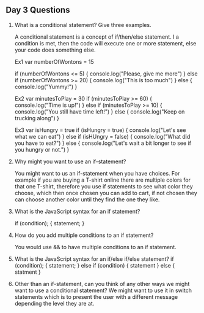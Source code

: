 ## Day 3 Questions

1. What is a conditional statement? Give three examples.

    A conditional statement is a concept of if/then/else statement. I a condition is met, then the code will execute one or more statement, else your code does something else.

    Ex1 var numberOfWontons = 15

    if (numberOfWontons <= 5) {
    console.log("Please, give me more")
    }
    else if (numberOfWontons >= 20) {
    console.log("This is too much")
    }
    else {
    console.log("Yummy!")
    }

    Ex2 var minutesToPlay = 30
    if (minutesToPlay >= 60) {
    console.log("Time is up!")
    }
    else if (minutesToPlay >= 10) {
    console.log("You still have time left!")
    }
    else {
    console.log("Keep on trucking along")
    }

    Ex3 var isHungry = true
    if (isHungry = true) {
    console.log("Let's see what we can eat")
    }
    else if (isHUngry = false) {
    console.log("What did you have to eat?")
    }
    else {
    console.log("Let's wait a bit longer to see if you hungry or not.")
    }

1. Why might you want to use an if-statement?

    You might want to us an if-statement when you have choices. For example if you are buying a T-shirt online there are multiple colors for that one T-shirt, therefore you use if statements to see what color they choose, which then once chosen you can add to cart, if not chosen they can choose another color until they find the one they like.

1. What is the JavaScript syntax for an if statement?

    if (condition); {
    statement;
    }

1. How do you add multiple conditions to an if statement?

    You would use && to have multiple conditions to an if statement.

1. What is the JavaScript syntax for an if/else if/else statement?
   if (condition); {
    statement;
   }
   else if (condition) {
     statement
   }
   else {
     statment
   }

1. Other than an if-statement, can you think of any other ways we might want to use a conditional statement?
    We might want to use it in switch statements which is to present the user with a different message depending the level they are at.
